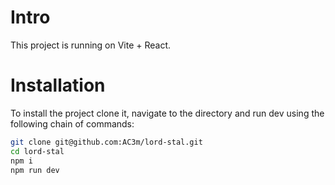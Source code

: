 # Intro

This project is running on Vite + React.

# Installation

To install the project clone it, navigate to the directory and run dev using the following chain of commands:

```zsh
git clone git@github.com:AC3m/lord-stal.git
cd lord-stal
npm i
npm run dev
```
